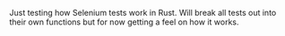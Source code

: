 Just testing how Selenium tests work in Rust.  Will break all 
tests out into their own functions but for now getting a feel 
on how it works.